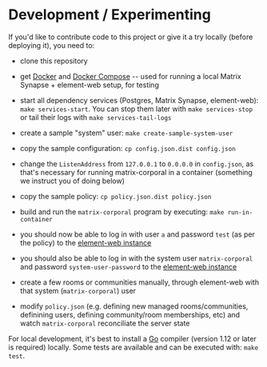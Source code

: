 # Development / Experimenting

If you'd like to contribute code to this project or give it a try locally (before deploying it), you need to:

- clone this repository

- get [Docker](https://www.docker.com/) and [Docker Compose](https://docs.docker.com/compose/) -- used for running a local Matrix Synapse + element-web setup, for testing

- start all dependency services (Postgres, Matrix Synapse, element-web): `make services-start`. You can stop them later with `make services-stop` or tail their logs with `make services-tail-logs`

- create a sample "system" user: `make create-sample-system-user`

- copy the sample configuration: `cp config.json.dist config.json`

- change the `ListenAddress` from `127.0.0.1` to `0.0.0.0` in `config.json`, as that's necessary for running matrix-corporal in a container (something we instruct you of doing below)

- copy the sample policy: `cp policy.json.dist policy.json`

- build and run the `matrix-corporal` program by executing: `make run-in-container`

- you should now be able to log in with user `a` and password `test` (as per the policy) to the [element-web instance](http://matrix-corporal.127.0.0.1.xip.io:41465)

- you should also be able to log in with the system user `matrix-corporal` and password `system-user-password` to the [element-web instance](http://matrix-corporal.127.0.0.1.xip.io:41465)

- create a few rooms or communities manually, through element-web with that system (`matrix-corporal`) user

- modify `policy.json` (e.g. defining new managed rooms/communities, definining users, defining community/room memberships, etc) and watch `matrix-corporal` reconciliate the server state

For local development, it's best to install a [Go](https://golang.org/) compiler (version 1.12 or later is required) locally.
Some tests are available and can be executed with: `make test`.
